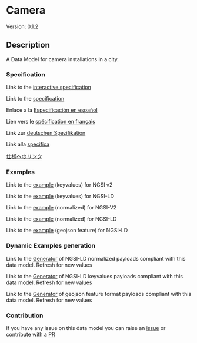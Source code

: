 # Camera
Version: 0.1.2

## Description 

A Data Model for camera installations in a city.
### Specification

Link to the [interactive specification](https://swagger.lab.fiware.org/?url=https://smart-data-models.github.io/dataModel.Device/Camera/swagger.yaml)

Link to the [specification](https://github.com/smart-data-models/dataModel.Device/blob/master/Camera/doc/spec.md)

Enlace a la [Especificación en español](https://github.com/smart-data-models/dataModel.Device/blob/master/Camera/doc/spec_ES.md)

Lien vers le [spécification en français](https://github.com/smart-data-models/dataModel.Device/blob/master/Camera/doc/spec_FR.md)

Link zur [deutschen Spezifikation](https://github.com/smart-data-models/dataModel.Device/blob/master/Camera/doc/spec_DE.md)

Link alla [specifica](https://github.com/smart-data-models/dataModel.Device/blob/master/Camera/doc/spec_IT.md)

[仕様へのリンク](https://github.com/smart-data-models/dataModel.Device/blob/master/Camera/doc/spec_JA.md)
### Examples

Link to the [example](https://smart-data-models.github.io/dataModel.Device/Camera/examples/example.json) (keyvalues) for NGSI v2

Link to the [example](https://smart-data-models.github.io/dataModel.Device/Camera/examples/example.jsonld) (keyvalues) for NGSI-LD

Link to the [example](https://smart-data-models.github.io/dataModel.Device/Camera/examples/example-normalized.json) (normalized) for NGSI-V2

Link to the [example](https://smart-data-models.github.io/dataModel.Device/Camera/examples/example-normalized.jsonld) (normalized) for NGSI-LD

Link to the [example](https://smart-data-models.github.io/dataModel.Device/Camera/examples/example-geojsonfeature.json) (geojson feature) for NGSI-LD
### Dynamic Examples generation

Link to the [Generator](https://smartdatamodels.org/extra/ngsi-ld_generator.php?schemaUrl=https://raw.githubusercontent.com/smart-data-models/dataModel.Device/master/Camera/schema.json&email=info@smartdatamodels.org) of NGSI-LD normalized payloads compliant with this data model. Refresh for new values

Link to the [Generator](https://smartdatamodels.org/extra/ngsi-ld_generator_keyvalues.php?schemaUrl=https://raw.githubusercontent.com/smart-data-models/dataModel.Device/master/Camera/schema.json&email=info@smartdatamodels.org) of NGSI-LD keyvalues payloads compliant with this data model. Refresh for new values

Link to the [Generator](https://smartdatamodels.org/extra/geojson_features_generator.php?schemaUrl=https://raw.githubusercontent.com/smart-data-models/dataModel.Device/master/Camera/schema.json&email=info@smartdatamodels.org) of geojson feature format payloads compliant with this data model. Refresh for new values
### Contribution

 If you have any issue on this data model you can raise an [issue](https://github.com/smart-data-models/dataModel.Device/issues)  or contribute with a [PR](https://github.com/smart-data-models/dataModel.Device/pulls)